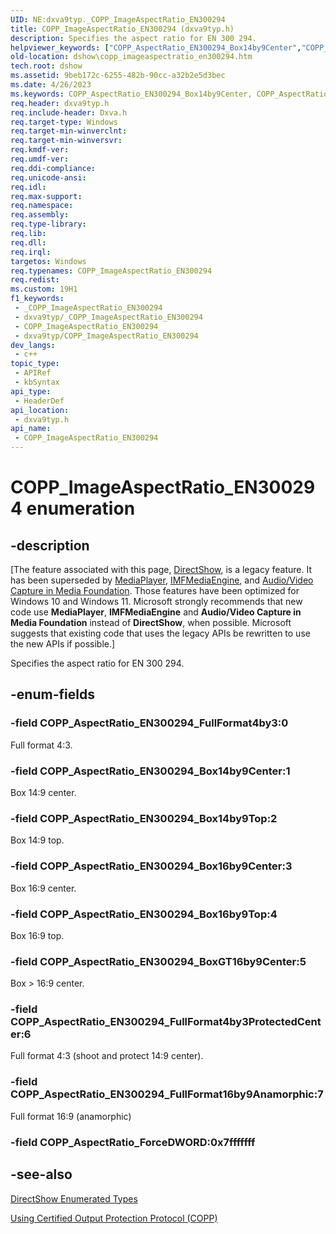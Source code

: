 ```yaml
---
UID: NE:dxva9typ._COPP_ImageAspectRatio_EN300294
title: COPP_ImageAspectRatio_EN300294 (dxva9typ.h)
description: Specifies the aspect ratio for EN 300 294.
helpviewer_keywords: ["COPP_AspectRatio_EN300294_Box14by9Center","COPP_AspectRatio_EN300294_Box14by9Top","COPP_AspectRatio_EN300294_Box16by9Center","COPP_AspectRatio_EN300294_Box16by9Top","COPP_AspectRatio_EN300294_BoxGT16by9Center","COPP_AspectRatio_EN300294_FullFormat16by9Anamorphic","COPP_AspectRatio_EN300294_FullFormat4by3","COPP_AspectRatio_EN300294_FullFormat4by3ProtectedCenter","COPP_ImageAspectRatio_EN300294","COPP_ImageAspectRatio_EN300294","COPP_ImageAspectRatio_EN300294 enumeration [DirectShow]","COPP_ImageAspectRatio_EN300294Enumeration","dshow.copp_imageaspectratio_en300294","dxva9typ/COPP_AspectRatio_EN300294_Box14by9Center","dxva9typ/COPP_AspectRatio_EN300294_Box14by9Top","dxva9typ/COPP_AspectRatio_EN300294_Box16by9Center","dxva9typ/COPP_AspectRatio_EN300294_Box16by9Top","dxva9typ/COPP_AspectRatio_EN300294_BoxGT16by9Center","dxva9typ/COPP_AspectRatio_EN300294_FullFormat16by9Anamorphic","dxva9typ/COPP_AspectRatio_EN300294_FullFormat4by3","dxva9typ/COPP_AspectRatio_EN300294_FullFormat4by3ProtectedCenter","dxva9typ/COPP_ImageAspectRatio_EN300294"]
old-location: dshow\copp_imageaspectratio_en300294.htm
tech.root: dshow
ms.assetid: 9beb172c-6255-482b-90cc-a32b2e5d3bec
ms.date: 4/26/2023
ms.keywords: COPP_AspectRatio_EN300294_Box14by9Center, COPP_AspectRatio_EN300294_Box14by9Top, COPP_AspectRatio_EN300294_Box16by9Center, COPP_AspectRatio_EN300294_Box16by9Top, COPP_AspectRatio_EN300294_BoxGT16by9Center, COPP_AspectRatio_EN300294_FullFormat16by9Anamorphic, COPP_AspectRatio_EN300294_FullFormat4by3, COPP_AspectRatio_EN300294_FullFormat4by3ProtectedCenter, COPP_ImageAspectRatio_EN300294, COPP_ImageAspectRatio_EN300294 , COPP_ImageAspectRatio_EN300294 enumeration [DirectShow], COPP_ImageAspectRatio_EN300294Enumeration, dshow.copp_imageaspectratio_en300294, dxva9typ/COPP_AspectRatio_EN300294_Box14by9Center, dxva9typ/COPP_AspectRatio_EN300294_Box14by9Top, dxva9typ/COPP_AspectRatio_EN300294_Box16by9Center, dxva9typ/COPP_AspectRatio_EN300294_Box16by9Top, dxva9typ/COPP_AspectRatio_EN300294_BoxGT16by9Center, dxva9typ/COPP_AspectRatio_EN300294_FullFormat16by9Anamorphic, dxva9typ/COPP_AspectRatio_EN300294_FullFormat4by3, dxva9typ/COPP_AspectRatio_EN300294_FullFormat4by3ProtectedCenter, dxva9typ/COPP_ImageAspectRatio_EN300294
req.header: dxva9typ.h
req.include-header: Dxva.h
req.target-type: Windows
req.target-min-winverclnt: 
req.target-min-winversvr: 
req.kmdf-ver: 
req.umdf-ver: 
req.ddi-compliance: 
req.unicode-ansi: 
req.idl: 
req.max-support: 
req.namespace: 
req.assembly: 
req.type-library: 
req.lib: 
req.dll: 
req.irql: 
targetos: Windows
req.typenames: COPP_ImageAspectRatio_EN300294
req.redist: 
ms.custom: 19H1
f1_keywords:
 - _COPP_ImageAspectRatio_EN300294
 - dxva9typ/_COPP_ImageAspectRatio_EN300294
 - COPP_ImageAspectRatio_EN300294
 - dxva9typ/COPP_ImageAspectRatio_EN300294
dev_langs:
 - c++
topic_type:
 - APIRef
 - kbSyntax
api_type:
 - HeaderDef
api_location:
 - dxva9typ.h
api_name:
 - COPP_ImageAspectRatio_EN300294
---
```


# COPP_ImageAspectRatio_EN300294 enumeration


## -description

\[The feature associated with this page, [DirectShow](/windows/win32/directshow/directshow), is a legacy feature. It has been superseded by [MediaPlayer](/uwp/api/Windows.Media.Playback.MediaPlayer), [IMFMediaEngine](/windows/win32/api/mfmediaengine/nn-mfmediaengine-imfmediaengine), and [Audio/Video Capture in Media Foundation](windows/win32/medfound/audio-video-capture-in-media-foundation). Those features have been optimized for Windows 10 and Windows 11. Microsoft strongly recommends that new code use **MediaPlayer**, **IMFMediaEngine** and **Audio/Video Capture in Media Foundation** instead of **DirectShow**, when possible. Microsoft suggests that existing code that uses the legacy APIs be rewritten to use the new APIs if possible.\]

Specifies the aspect ratio for EN 300 294.

## -enum-fields

### -field COPP_AspectRatio_EN300294_FullFormat4by3:0

Full format 4:3.

### -field COPP_AspectRatio_EN300294_Box14by9Center:1

Box 14:9 center.

### -field COPP_AspectRatio_EN300294_Box14by9Top:2

Box 14:9 top.

### -field COPP_AspectRatio_EN300294_Box16by9Center:3

Box 16:9 center.

### -field COPP_AspectRatio_EN300294_Box16by9Top:4

Box 16:9 top.

### -field COPP_AspectRatio_EN300294_BoxGT16by9Center:5

Box &gt; 16:9 center.

### -field COPP_AspectRatio_EN300294_FullFormat4by3ProtectedCenter:6

Full format 4:3 (shoot and protect 14:9 center).

### -field COPP_AspectRatio_EN300294_FullFormat16by9Anamorphic:7

Full format 16:9 (anamorphic)

### -field COPP_AspectRatio_ForceDWORD:0x7fffffff

## -see-also

<a href="/windows/desktop/DirectShow/directshow-enumerated-types">DirectShow Enumerated Types</a>



<a href="/windows/desktop/DirectShow/using-certified-output-protection-protocol--copp">Using Certified Output Protection Protocol (COPP)</a>
